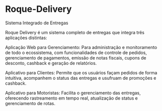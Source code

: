 # Roque-Delivery

Sistema Integrado de Entregas

Roque Delivery é um sistema completo de entregas que integra três aplicações distintas:  

Aplicação Web para Gerenciamento: Para administração e monitoramento de todo o ecossistema, com funcionalidades de controle de pedidos, gerenciamento de pagamentos, emissão de notas fiscais, cupons de desconto, cashback e geração de relatórios. 

Aplicativo para Clientes: Permite que os usuários façam pedidos de forma intuitiva, acompanhem o status das entregas e usufruam de promoções e cashback. 

Aplicativo para Motoristas: Facilita o gerenciamento das entregas, oferecendo rastreamento em tempo real, atualização de status e gerenciamento de rotas.
